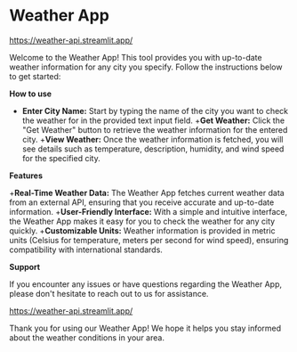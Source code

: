 # Weather App

https://weather-api.streamlit.app/

Welcome to the Weather App! This tool provides you with up-to-date weather information for any city you specify. Follow the instructions below to get started:

**How to use**

+ **Enter City Name:** Start by typing the name of the city you want to check the weather for in the provided text input field.
+**Get Weather:** Click the "Get Weather" button to retrieve the weather information for the entered city.
+**View Weather:** Once the weather information is fetched, you will see details such as temperature, description, humidity, and wind speed for the specified city.

**Features**

+**Real-Time Weather Data:** The Weather App fetches current weather data from an external API, ensuring that you receive accurate and up-to-date information.
+**User-Friendly Interface:** With a simple and intuitive interface, the Weather App makes it easy for you to check the weather for any city quickly.
+**Customizable Units:** Weather information is provided in metric units (Celsius for temperature, meters per second for wind speed), ensuring compatibility with international standards.

**Support**

If you encounter any issues or have questions regarding the Weather App, please don't hesitate to reach out to us for assistance.

https://weather-api.streamlit.app/

Thank you for using our Weather App! We hope it helps you stay informed about the weather conditions in your area.


